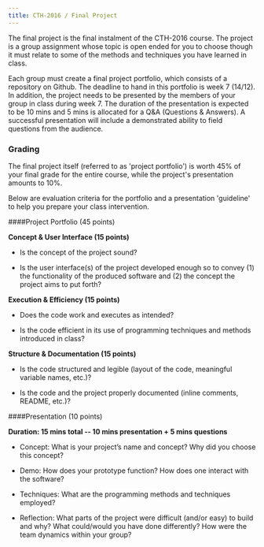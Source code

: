 ```yaml
---
title: CTH-2016 / Final Project
---
```


The final project is the final instalment of the CTH-2016 course. The project is a group assignment whose topic is open ended for you to choose though it must relate to some of the methods and techniques you have learned in class. 

Each group must create a final project portfolio, which consists of a repository on Github. The deadline to hand in this portfolio is week 7 (14/12). In addition, the project needs to be presented by the members of your group in class during week 7. The duration of the presentation is expected to be 10 mins and 5 mins is allocated for a Q&A (Questions & Answers). A successful presentation will include a demonstrated ability to field questions from the audience.

### Grading

The final project itself (referred to as 'project portfolio') is worth 45% of your final grade for the entire course, while the project's presentation amounts to 10%.

Below are evaluation criteria for the portfolio and a presentation 'guideline' to help you prepare your class intervention.

####Project Portfolio (45 points)

__Concept & User Interface (15 points)__

* Is the concept of the project sound?

* Is the user interface(s) of the project developed enough so to convey (1) the functionality of the produced software and (2) the concept the project aims to put forth?

__Execution & Efficiency (15 points)__

* Does the code work and executes as intended?

* Is the code efficient in its use of programming techniques and methods introduced in class?

__Structure & Documentation (15 points)__

* Is the code structured and legible (layout of the code, meaningful variable names, etc.)?

* Is the code and the project properly documented (inline comments, README, etc.)?

####Presentation (10 points)

__Duration: 15 mins total -- 10 mins presentation + 5 mins questions__

* Concept: What is your project’s name and concept? Why did you choose this concept?

* Demo: How does your prototype function? How does one interact with the software?

* Techniques: What are the programming methods and techniques employed?

* Reflection: What parts of the project were difficult (and/or easy) to build and why? What could/would you have done differently? How were the team dynamics within your group?


